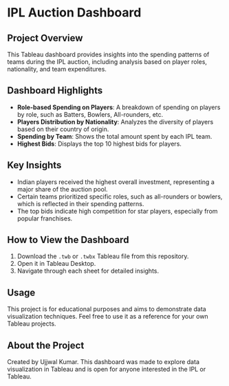 # IPL Auction Dashboard

## Project Overview
This Tableau dashboard provides insights into the spending patterns of teams during the IPL auction, including analysis based on player roles, nationality, and team expenditures.

## Dashboard Highlights
- **Role-based Spending on Players**: A breakdown of spending on players by role, such as Batters, Bowlers, All-rounders, etc.
- **Players Distribution by Nationality**: Analyzes the diversity of players based on their country of origin.
- **Spending by Team**: Shows the total amount spent by each IPL team.
- **Highest Bids**: Displays the top 10 highest bids for players.
  
## Key Insights
- Indian players received the highest overall investment, representing a major share of the auction pool.
- Certain teams prioritized specific roles, such as all-rounders or bowlers, which is reflected in their spending patterns.
- The top bids indicate high competition for star players, especially from popular franchises.

## How to View the Dashboard
1. Download the `.twb` or `.twbx` Tableau file from this repository.
2. Open it in Tableau Desktop.
3. Navigate through each sheet for detailed insights.

## Usage
This project is for educational purposes and aims to demonstrate data visualization techniques. Feel free to use it as a reference for your own Tableau projects.

## About the Project
Created by Ujjwal Kumar. This dashboard was made to explore data visualization in Tableau and is open for anyone interested in the IPL or Tableau.

